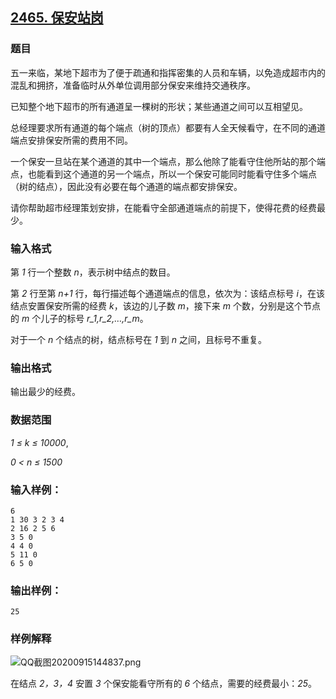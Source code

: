 ## [2465. 保安站岗](https://www.acwing.com/problem/content/2467/)

### 题目

五一来临，某地下超市为了便于疏通和指挥密集的人员和车辆，以免造成超市内的混乱和拥挤，准备临时从外单位调用部分保安来维持交通秩序。

已知整个地下超市的所有通道呈一棵树的形状；某些通道之间可以互相望见。

总经理要求所有通道的每个端点（树的顶点）都要有人全天候看守，在不同的通道端点安排保安所需的费用不同。

一个保安一旦站在某个通道的其中一个端点，那么他除了能看守住他所站的那个端点，也能看到这个通道的另一个端点，所以一个保安可能同时能看守住多个端点（树的结点），因此没有必要在每个通道的端点都安排保安。

请你帮助超市经理策划安排，在能看守全部通道端点的前提下，使得花费的经费最少。

### 输入格式

第 *1* 行一个整数 *n*，表示树中结点的数目。

第 *2* 行至第 *n+1* 行，每行描述每个通道端点的信息，依次为：该结点标号 *i*，在该结点安置保安所需的经费 *k*，该边的儿子数 *m*，接下来 *m* 个数，分别是这个节点的 *m* 个儿子的标号 *r_1,r_2,…,r_m*。

对于一个 *n* 个结点的树，结点标号在 *1* 到 *n* 之间，且标号不重复。

### 输出格式

输出最少的经费。

### 数据范围

*1 ≤ k ≤ 10000*,

*0 < n ≤ 1500*

### 输入样例：

```
6
1 30 3 2 3 4
2 16 2 5 6
3 5 0
4 4 0
5 11 0
6 5 0
```

### 输出样例：

```
25
```

### 样例解释

 ![QQ截图20200915144837.png](https://cdn.acwing.com/media/article/image/2020/09/15/19_84267a0af7-QQ截图20200915144837.png)

在结点 *2，3，4* 安置 *3* 个保安能看守所有的 *6* 个结点，需要的经费最小：*25*。

